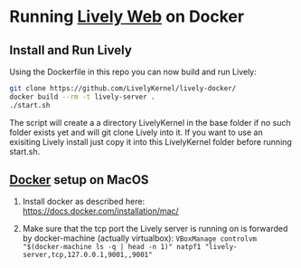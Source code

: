 # Running [Lively Web](https://github.com/LivelyKernel/LivelyKernel) on Docker

## Install and Run Lively

Using the Dockerfile in this repo you can now build and run Lively:

```sh
git clone https://github.com/LivelyKernel/lively-docker/
docker build --rm -t lively-server .
./start.sh
```

The script will create a a directory LivelyKernel in the base folder if no such
folder exists yet and will git clone Lively into it. If you want to use an
exisiting Lively install just copy it into this LivelyKernel folder before
running start.sh.

<!-- -=-=-=-=-=-=-=-=-=-=-=-=-=-=-=-=-=-=-=-=-=-=-=-=- -->

## [Docker](http://www.docker.com/) setup on MacOS

1. Install docker as described here: https://docs.docker.com/installation/mac/

2. Make sure that the tcp port the Lively server is running on is forwarded by docker-machine (actually virtualbox):
`VBoxManage controlvm "$(docker-machine ls -q | head -n 1)" natpf1 "lively-server,tcp,127.0.0.1,9001,,9001"`
